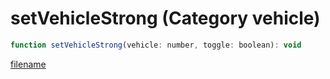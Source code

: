 # setVehicleStrong (Category vehicle)

```js
function setVehicleStrong(vehicle: number, toggle: boolean): void
```

[filename](setVehicleStrong_m.md ':include')